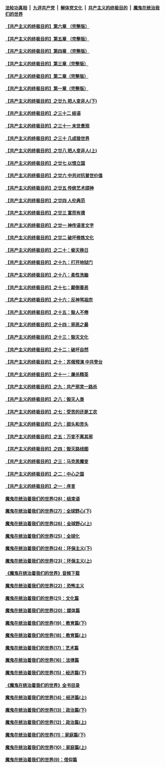 ####  [法轮功真相](../../../../basic/blob/master/README.md?t=06250002) &nbsp;|&nbsp; [九评共产党](../../../../9ping.md/blob/master/README.md?t=06250002) &nbsp;|&nbsp; [解体党文化](../../../../jtdwh.md/blob/master/README.md?t=06250002)  &nbsp;|&nbsp; [共产主义的终极目的](../../../../gczydzjmd.md/blob/master/README.md?t=06250002) &nbsp;|&nbsp; [魔鬼在统治我们的世界](../../../../mgztzwmdsj.md/blob/master/README.md?t=06250002) 

#### [【共产主义的终极目的】第六章 （完整版）](../pages/nsc422/n11428913.md?t=06250002) 

#### [【共产主义的终极目的】第五章 （完整版）](../pages/nsc422/n11428912.md?t=06250002) 

#### [【共产主义的终极目的】第四章 （完整版）](../pages/nsc422/n11428907.md?t=06250002) 

#### [【共产主义的终极目的】第三章（完整版）](../pages/nsc422/n11428848.md?t=06250002) 

#### [【共产主义的终极目的】第二章（完整版）](../pages/nsc422/n11428831.md?t=06250002) 

#### [【共产主义的终极目的】第一章（完整版）](../pages/nsc422/n11417651.md?t=06250002) 

#### [【共产主义的终极目的】之廿九 把人变非人(下)](../pages/nsc422/n11344140.md?t=06250002) 

#### [【共产主义的终极目的】之三十二 结语](../pages/nsc422/n11360535.md?t=06250002) 

#### [【共产主义的终极目的】之三十一 末世景观](../pages/nsc422/n11351129.md?t=06250002) 

#### [【共产主义的终极目的】之三十 几成狼世界](../pages/nsc422/n11348280.md?t=06250002) 

#### [【共产主义的终极目的】之廿八 把人变非人(上)](../pages/nsc422/n11340492.md?t=06250002) 

#### [【共产主义的终极目的】之廿七 以恨立国](../pages/nsc422/n11336944.md?t=06250002) 

#### [【共产主义的终极目的】之廿六 中共对抗普世价值](../pages/nsc422/n11324785.md?t=06250002) 

#### [【共产主义的终极目的】之廿五 传统艺术颂神](../pages/nsc422/n11296396.md?t=06250002) 

#### [【共产主义的终极目的】之廿四 人伦典范](../pages/nsc422/n11296397.md?t=06250002) 

#### [【共产主义的终极目的】之廿三 富而有德](../pages/nsc422/n11283598.md?t=06250002) 

#### [【共产主义的终极目的】之廿一 神传语言文字](../pages/nsc422/n11263265.md?t=06250002) 

#### [【共产主义的终极目的】之廿二 破坏修炼文化](../pages/nsc422/n11245728.md?t=06250002) 

#### [【共产主义的终极目的】之二十：偷天换日](../pages/nsc422/n11238846.md?t=06250002) 

#### [【共产主义的终极目的】之十九：打开地狱门](../pages/nsc422/n11206376.md?t=06250002) 

#### [【共产主义的终极目的】之十八：柔性洗脑](../pages/nsc422/n11199994.md?t=06250002) 

#### [【共产主义的终极目的】之十七：颠倒善恶](../pages/nsc422/n11179782.md?t=06250002) 

#### [【共产主义的终极目的】之十六：反神骂祖宗](../pages/nsc422/n11166798.md?t=06250002) 

#### [【共产主义的终极目的】之十五：毁人不倦](../pages/nsc422/n11166792.md?t=06250002) 

#### [【共产主义的终极目的】之十四：邪恶之最](../pages/nsc422/n11150249.md?t=06250002) 

#### [【共产主义的终极目的】之十三：毁灭文化](../pages/nsc422/n11135227.md?t=06250002) 

#### [【共产主义的终极目的】之十二：破坏自然](../pages/nsc422/n11135214.md?t=06250002) 

#### [【共产主义的终极目的】之十：苏俄预演 中共登台](../pages/nsc422/n11118424.md?t=06250002) 

#### [【共产主义的终极目的】之十一：屠杀精英](../pages/nsc422/n11118442.md?t=06250002) 

#### [【共产主义的终极目的】之九：共产邪灵一路杀](../pages/nsc422/n11114139.md?t=06250002) 

#### [【共产主义的终极目的】之八：毁灭人类](../pages/nsc422/n11108503.md?t=06250002) 

#### [【共产主义的终极目的】之七：受苦的还是工农](../pages/nsc422/n11101809.md?t=06250002) 

#### [【共产主义的终极目的】之六：甜头和苦头](../pages/nsc422/n11096971.md?t=06250002) 

#### [【共产主义的终极目的】之五：万变不离其邪](../pages/nsc422/n11091285.md?t=06250002) 

#### [【共产主义的终极目的】之四：毁灭路线图](../pages/nsc422/n11086284.md?t=06250002) 

#### [【共产主义的终极目的】之三：马克思魔变](../pages/nsc422/n11061941.md?t=06250002) 

#### [【共产主义的终极目的】之二：中心之国](../pages/nsc422/n11047728.md?t=06250002) 

#### [【共产主义的终极目的】之一：序言](../pages/nsc422/n11086077.md?t=06250002) 

#### [魔鬼在统治着我们的世界(28)：结束语](../pages/nsc422/n10936246.md?t=06250002) 

#### [魔鬼在统治着我们的世界(27)：全球野心(下)](../pages/nsc422/n10928319.md?t=06250002) 

#### [魔鬼在统治着我们的世界(26)：全球野心(上)](../pages/nsc422/n10900318.md?t=06250002) 

#### [魔鬼在统治着我们的世界(25)：全球化](../pages/nsc422/n10788205.md?t=06250002) 

#### [魔鬼在统治着我们的世界(24)：环保主义(下)](../pages/nsc422/n10695307.md?t=06250002) 

#### [魔鬼在统治着我们的世界(23)：环保主义(上)](../pages/nsc422/n10688613.md?t=06250002) 

#### [《魔鬼在统治着我们的世界》音频下载](../pages/nsc422/n10635553.md?t=06250002) 

#### [魔鬼在统治着我们的世界(22)：恐怖主义](../pages/nsc422/n10614727.md?t=06250002) 

#### [魔鬼在统治着我们的世界(21)：文化篇](../pages/nsc422/n10597706.md?t=06250002) 

#### [魔鬼在统治着我们的世界(20)：媒体篇](../pages/nsc422/n10586579.md?t=06250002) 

#### [魔鬼在统治着我们的世界(19)：教育篇(下)](../pages/nsc422/n10564808.md?t=06250002) 

#### [魔鬼在统治着我们的世界(18)：教育篇(上)](../pages/nsc422/n10526970.md?t=06250002) 

#### [魔鬼在统治着我们的世界(17)：艺术篇](../pages/nsc422/n10499093.md?t=06250002) 

#### [魔鬼在统治着我们的世界(16)：法律篇](../pages/nsc422/n10485969.md?t=06250002) 

#### [魔鬼在统治着我们的世界(15)：经济篇(下)](../pages/nsc422/n10469975.md?t=06250002) 

#### [《魔鬼在统治着我们的世界》全书目录](../pages/nsc422/n10464261.md?t=06250002) 

#### [魔鬼在统治着我们的世界(14)：经济篇(上)](../pages/nsc422/n10457370.md?t=06250002) 

#### [魔鬼在统治着我们的世界(13)：政治篇(下)](../pages/nsc422/n10448270.md?t=06250002) 

#### [魔鬼在统治着我们的世界(12)：政治篇(上)](../pages/nsc422/n10444576.md?t=06250002) 

#### [魔鬼在统治着我们的世界(11)：家庭篇(下)](../pages/nsc422/n10440961.md?t=06250002) 

#### [魔鬼在统治着我们的世界(10)：家庭篇(上)](../pages/nsc422/n10435448.md?t=06250002) 

#### [魔鬼在统治着我们的世界(9)：信仰篇](../pages/nsc422/n10432159.md?t=06250002) 

